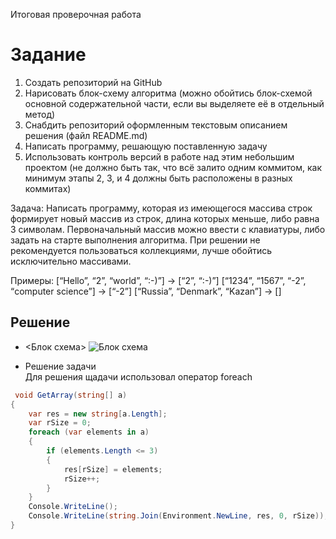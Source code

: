 Итоговая проверочная работа

# Задание

1. Создать репозиторий на GitHub
2. Нарисовать блок-схему алгоритма (можно обойтись блок-схемой основной содержательной части, если вы выделяете её в отдельный метод)
3. Снабдить репозиторий оформленным текстовым описанием решения (файл README.md)
4. Написать программу, решающую поставленную задачу
5. Использовать контроль версий в работе над этим небольшим проектом (не должно быть так, что всё залито одним коммитом, как минимум этапы 2, 3, и 4 должны быть расположены в разных коммитах)

Задача: Написать программу, которая из имеющегося массива строк формирует новый массив из строк, длина которых меньше, либо равна 3 символам. Первоначальный массив можно ввести с клавиатуры, либо задать на старте выполнения алгоритма. При решении не рекомендуется пользоваться коллекциями, лучше обойтись исключительно массивами.

Примеры:
[“Hello”, “2”, “world”, “:-)”] → [“2”, “:-)”]
[“1234”, “1567”, “-2”, “computer science”] → [“-2”]
[“Russia”, “Denmark”, “Kazan”] → []

## Решение

+ <Блок схема>
   ![Блок схема](https://downloader.disk.yandex.ru/preview/6b8970d63f352da401f90e1c6bb23d07a4f1ed94fe7fa1bd20e3e7359a881b2f/631ccf2e/oF3zRwEvOxCodm0qeL8cE8ciMZFnfxLLGftTKGzpKtl20gOyU4XjJrwxa8tdsIegbCNVKlYF24HskqIN9eRQUg%3D%3D?uid=0&filename=2022-09-10_16-52-56.png&disposition=inline&hash=&limit=0&content_type=image%2Fpng&owner_uid=0&tknv=v2&size=2048x2048)

+ Решение задачи<br/>
Для решения щадачи использовал оператор foreach
```C#
 void GetArray(string[] a)
{
    var res = new string[a.Length];
    var rSize = 0;
    foreach (var elements in a)
    {
        if (elements.Length <= 3)
        {
            res[rSize] = elements;
            rSize++;
        }
    }
    Console.WriteLine();
    Console.WriteLine(string.Join(Environment.NewLine, res, 0, rSize));
}
```
